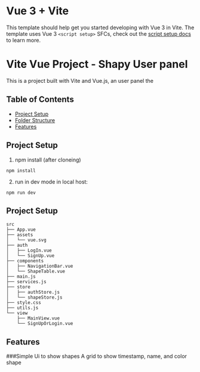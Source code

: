# Vue 3 + Vite

This template should help get you started developing with Vue 3 in Vite. The template uses Vue 3 `<script setup>` SFCs, check out the [script setup docs](https://v3.vuejs.org/api/sfc-script-setup.html#sfc-script-setup) to learn more.


# Vite Vue Project - Shapy User panel

This is a project built with Vite and Vue.js, an user panel the 

## Table of Contents

- [Project Setup](#project-setup)
- [Folder Structure](#folder-structure)
- [Features](#features)

## Project Setup

1. npm install (after cloneing)
```
npm install
```

2. run in dev mode in local host:
```
npm run dev
```

## Project Setup
```
src
├── App.vue
├── assets
│   └── vue.svg
├── auth
│   ├── LogIn.vue
│   └── SignUp.vue
├── components
│   ├── NavigationBar.vue
│   └── ShapeTable.vue
├── main.js
├── services.js
├── store
│   ├── authStore.js
│   └── shapeStore.js
├── style.css
├── utils.js
└── view
    ├── MainView.vue
    └── SignUpOrLogin.vue

```

## Features

###Simple Ui to show shapes
A grid to show timestamp, name, and color shape








